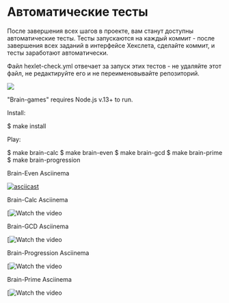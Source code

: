 # Автоматические тесты

После завершения всех шагов в проекте, вам станут доступны автоматические тесты. Тесты запускаются на каждый коммит - после завершения всех заданий в интерфейсе Хекслета, сделайте коммит, и тесты заработают автоматически.

Файл hexlet-check.yml отвечает за запуск этих тестов - не удаляйте этот файл, не редактируйте его и не переименовывайте репозиторий.

<a href="https://codeclimate.com/github/codeclimate/codeclimate/maintainability"><img src="https://api.codeclimate.com/v1/badges/a99a88d28ad37a79dbf6/maintainability" /></a>

"Brain-games" requires Node.js v.13+ to run.

Install:

$ make install

Play:

$ make brain-calc $ make brain-even $ make brain-gcd $ make brain-prime $ make brain-progression

Brain-Even Asciinema

[![asciicast](https://asciinema.org/a/wTPAvlFPqduhWWqWGoD0tQ7X9)](https://asciinema.org/a/wTPAvlFPqduhWWqWGoD0tQ7X9)
                                              
Brain-Calc Asciinema

[![Watch the video](https://asciinema.org/a/SXFQG8Su2KsgsU45XjeplaBjt)

Brain-GCD Asciinema

[![Watch the video](https://asciinema.org/a/MRP61PC3pRy5uHpgC6lFDOD2s)
 

Brain-Progression Asciinema

[![Watch the video](https://asciinema.org/a/VwLU1cwevLpq7fpZBZ5hgsAgl)


Brain-Prime Asciinema

[![Watch the video](https://asciinema.org/a/WWp6TJAjnFbESgOb6HE9OcqmM)                     
